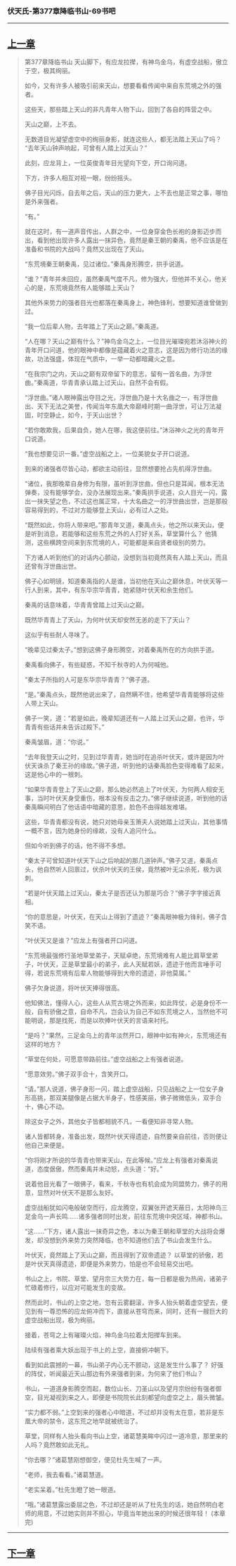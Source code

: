### 伏天氏-第377章降临书山-69书吧

--------
[上一章](./5c2e362149c4e3f31289ea54b85faa89.md)
--------


>
>
>
>第377章降临书山
>天山脚下，有应龙拉撵，有神鸟金乌，有虚空战船，傲立于空，极其绚丽。
>
>如今，又有许多人被吸引前来天山，想要看看传闻中来自东荒境之外的强者。
>
>这些天，那些踏上天山的非凡青年人物下山，回到了各自的阵营之中。
>
>天山之巅，上不去。
>
>无数道目光凝望虚空中的绚丽身影，就连这些人，都无法踏上天山了吗？
>“去年天山钟声响起，可曾有人踏上过天山？”
>
>此刻，应龙背上，一位英俊青年目光望向下空，开口询问道。
>
>下方，许多人相互对视一眼，纷纷摇头。
>
>佛子目光闪烁，自去年之后，天山的压力更大，上不去也是正常之事，哪怕是外来强者。
>
>“有。”
>
>就在这时，有一道声音传出，人群之中，一位身穿金色长袍的身影迈步而出，看到他出现许多人露出一抹异色，竟然是秦王朝的秦禹，他不应该是在准备和书院的大战吗？竟然又出现在了天山。
>
>“东荒境秦王朝秦禹，见过诸位。”秦禹身形腾空，拱手说道。
>
>“谁？”青年并未回应，虽然秦禹气度不凡，修为强大，但他并不关心，他关心的是，东荒境竟然有人能够踏上天山？
>
>其他外来势力的强者目光也都落在秦禹身上，神色锋利，想要知道谁曾做到过。
>
>“我一位后辈人物，去年踏上了天山之巅。”秦禹道。
>
>“人在哪？天山之巅有什么？”神鸟金乌之上，一位目光璀璨宛若沐浴神火的青年开口问道，他的眼神中都像是蕴藏着火之意志，这是因为修行功法的缘故，功法强盛，体现在气质中，一举一动都暗藏火之意。
>
>“在我宗门之内，天山之巅有双帝留下的意志，留有一首名曲，为浮世曲。”秦禹道，华青青承认踏上过天山，自然不会有假。
>
>“浮世曲。”诸人眼神露出夺目之光，浮世曲乃是十大名曲之一，有浮世曲出、天下无法之美誉，传闻当年东凰大帝巅峰时期一曲浮世，可让万法凝固，时空静止，如今，于天山出世？
>
>“若你敢欺我，后果自负，她人在哪，我这便前往。”沐浴神火之光的青年开口说道。
>
>“我也想要见识一番。”虚空战船之上，一位美貌女子开口说道。
>
>到来的诸强者尽皆心动，都欲主动前往，显然想要抢占先机得浮世曲。
>
>“诸位，我那晚辈自身修为有限，虽听到浮世曲，但也只是耳闻，根本无法弹奏，没有能够学会，没办法展现出来。”秦禹拱手说道，众人目光一闪，露出一抹失望之色，不过这也属正常，十大名曲之一的浮世曲出世，岂是那般容易得到的，不过对方能够登上天山，必有过人之处。
>
>“既然如此，你将人带来吧。”那青年又道，秦禹点头，他之所以来天山，便是听到消息，若能够和这些东荒之外的人打好关系，草堂算什么？
>他猜测，这些横跨空间来到东荒境的人，可能都是来自贤者级别的势力。
>
>下方诸人听到他们的对话内心颤动，没想到当初竟然真有人踏上天山，而且还曾有浮世曲出世。
>
>佛子心如明镜，知道秦禹指的人是谁，当初他在天山之巅休息，叶伏天等一行人到来，其中，有东华宗华青青，她紧随叶伏天和余生他们。
>
>秦禹的话意味着，华青青曾踏上过天山之巅。
>
>既然华青青上了天山，为何叶伏天却安然无恙的走下了天山？
>
>这似乎有些耐人寻味了。
>
>“晚辈见过秦太子。”想到这佛子身形腾空，对着秦禹所在的方向拱手道。
>
>秦禹看向佛子，有些疑惑，不知千秋寺的人为何喊他。
>
>“秦太子所指的人可是东华宗华青青？”佛子道。
>
>“是。”秦禹点头，既然他说出来了，自然瞒不住，他希望华青青能够将这些人带上天山。
>
>佛子一笑，道：“若是如此，晚辈知道还有一人踏上过天山之巅，也许，华青青有些话并未告诉过殿下。”
>
>秦禹皱眉，道：“你说。”
>
>“去年我登天山之时，见到过华青青，她当时在追杀叶伏天，或许是因为叶伏天诛杀了秦王孙的缘故。”佛子道，听到他的话秦禹脸色变得难看了起来，这是他心中的一根刺。
>
>“如果华青青登上了天山之巅，那么她必然追上了叶伏天，为何两人相安无事，当时叶伏天身受重伤，根本没有反击之力。”佛子继续说道，听到他的话秦禹瞬间明白了他话语中暗藏的意思，脸色不由得越发难堪。
>
>这些，华青青都没有说，她只对她母亲玉箫夫人说她踏上过天山，其他事情一概不言，因为她身份的缘故，没有人追问什么。
>
>但如今听到佛子的话，他不得不多想。
>
>“秦太子可曾知道叶伏天下山之后响起的那几道钟声。”佛子又道，秦禹点头，他自然听人回禀过，伏杀叶伏天的王侯，竟然被叶无尘杀死，极为讽刺。
>
>“若是叶伏天踏上过天山，秦太子是否还认为那是巧合？”佛子字字接近真相。
>
>“你的意思是，叶伏天，在天山上得到了遗迹？”秦禹眼神极为锋利，佛子含笑不语。
>
>“叶伏天又是谁？”应龙上有强者开口问道。
>
>“东荒境最强修行圣地草堂弟子，天赋卓绝，东荒境难有人能比肩草堂弟子，叶伏天，正是草堂最小的弟子，此人天赋若妖，遗迹于他而言唾手可得，若说东荒境有后辈人物能够得到大帝的遗迹，非他莫属。”
>
>佛子欠身说道，将叶伏天捧得很高。
>
>他知佛法，懂得人心，这些人从荒古境之外而来，如此阵仗，必是身份不一般，自有骄傲之意，自命不凡，岂会认为自己不如东荒境之人，当然他不可能明说，那是找死，而是以吹捧叶伏天的言语来衬托。
>
>“是吗？”果然，三足金乌上的青年淡然开口，眼神中如有神火，东荒境还有这样的地方？
>
>“草堂在何处，可愿意带路前往。”虚空战船之上有强者说道。
>
>“愿意效劳。”佛子双手合十，含笑开口。
>
>“请。”那人说道，佛子身形一闪，踏上虚空战船，只见战船之上一位女子身形高挑，那双美腿像是占据大半身子，性感美丽，佛子微微低头，双手合十，佛心不动。
>
>除这女子之外，其他女子皆都相貌不凡，一看便知非寻常人物。
>
>诸人皆都转身，准备出发，既然叶伏天得遗迹，自然要亲自前往，否则便让他自己来便是。
>
>“你将刚才所说的华青青也带来天山，在此等候。”应龙上有强者对秦禹说道，态度倨傲，然而秦禹并未动怒，点头道：“好。”
>
>说着他目光看了一眼佛子，看来，千秋寺也有机会成为同盟势力，佛子的用意，显然对叶伏天不是那么友好。
>
>虚空战船犹如闪电般破空而行，应龙腾空，双翼张开遮天蔽日，太阳神鸟三足金乌一声长鸣……诸多强者同时出发，前往东荒境中央区域，神都书山。
>
>“这……”下方，诸人露出一抹奇异之色，本以为秦王朝和草堂的大战将会爆发，却没想到外来势力突然降临，也不知道他们去了书山会发生什么。
>
>叶伏天，竟然踏上了天山之巅，而且得到了双帝遗迹？
>以草堂的骄傲，若是叶伏天真得遗迹，即便是外来势力，怕是也不会轻易交出吧。
>
>书山之上，书院、草堂、望月宗三大势力在，每一日都是极为热闹，诸弟子忙碌着修行，以应对可能发生的变故。
>
>然而此时，书山的上空之地，忽有云雾翻滚，许多人抬头朝着虚空望去，便见到有一尊恐怖的应龙俯冲而下，直接从苍穹而来，同时，还有一艘巨大的虚空战船出现，极为绚丽。
>
>接着，苍穹之上有璀璨火焰，神鸟金乌拉着太阳撵车到来。
>
>陆续有强者乘大妖出现于书上的上空，直接俯冲朝下。
>
>看到如此震撼的一幕，书山弟子内心无不颤动，这是发生什么事了？
>好强的阵仗，听闻最近天山那边有外来强者到来，为何来了他们书山？
>
>书山，一道道身影腾空而起，数位山长、刀圣山以及望月宗纷纷有强者御空，目光凝视到来之人，即便是书院院长此刻都望向虚空之上，眉头微皱。
>
>“实力都不弱。”上空到来的强者心中暗道，不过却并没有太在意，若非是东凰大帝的禁令，这东荒之地早就被统治了。
>
>草堂，同样有人抬头看向书山上空，诸葛慧美眸中闪过一道冷意，那里来的人吗？竟然敢如此无礼。
>
>“你去哪？”诸葛慧刚想御空，便见杜先生喊了一声。
>
>“老师，我去看看。”诸葛慧道。
>
>“老实呆着。”杜先生瞪了她一眼道。
>
>“哦。”诸葛慧露出委屈之色，不过却还是听从了杜先生的话，她自然明白老师的用意，不过她实则并不担心，毕竟当年她出来的时候还很年轻！
>(本章完)
>
>

--------
[下一章](./f080e3ba26d2fb4932917ddd4d48006d.md)
--------
